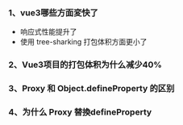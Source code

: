 
<!-- Vue2 响应式原理实现
步骤：

遍历对象每个属性，使用Object.defineProperty将其转换为getter/setter。

为每个属性创建一个Dep实例，用于收集依赖（Watcher）和通知更新。

在getter中收集依赖，在setter中触发更新。

我们同时实现一个Watcher类，用于更新视图或执行回调。

Vue3 响应式原理实现
步骤：

使用Proxy代理目标对象，拦截各种操作。

使用一个全局的WeakMap来存储目标对象和其依赖映射（depsMap）的关系。

在get操作中跟踪依赖（track），在set操作中触发更新（trigger）。

同样，我们实现一个effect函数，相当于Vue2的Watcher，用于执行副作用（如更新视图）。

下面我们开始代码实现。 -->

### 1、vue3哪些方面変快了
- 响应式性能提升了
- 使用 tree-sharking 打包体积方面更小了
### 2、Vue3项目的打包体积为什么减少40%
### 3、Proxy 和 Object.defineProperty 的区别
### 4、为什么 Proxy 替換defineProperty